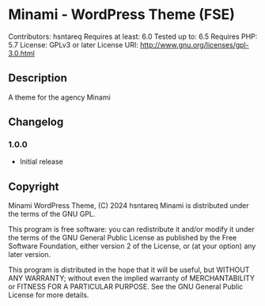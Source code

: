 # Minami - WordPress Theme (FSE) #

Contributors: hsntareq
Requires at least: 6.0
Tested up to: 6.5
Requires PHP: 5.7
License: GPLv3 or later
License URI: <http://www.gnu.org/licenses/gpl-3.0.html>

## Description ##

A theme for the agency Minami

## Changelog ##

### 1.0.0 ###

- Initial release

## Copyright ##

Minami WordPress Theme, (C) 2024 hsntareq
Minami is distributed under the terms of the GNU GPL.

This program is free software: you can redistribute it and/or modify
it under the terms of the GNU General Public License as published by
the Free Software Foundation, either version 2 of the License, or
(at your option) any later version.

This program is distributed in the hope that it will be useful,
but WITHOUT ANY WARRANTY; without even the implied warranty of
MERCHANTABILITY or FITNESS FOR A PARTICULAR PURPOSE. See the
GNU General Public License for more details.
